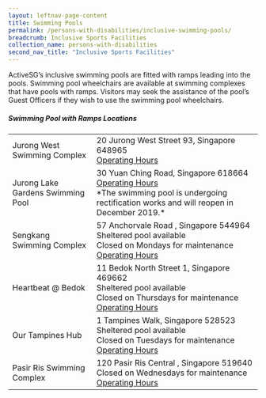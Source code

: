 ```yaml
---
layout: leftnav-page-content
title: Swimming Pools
permalink: /persons-with-disabilities/inclusive-swimming-pools/
breadcrumb: Inclusive Sports Facilities
collection_name: persons-with-disabilities
second_nav_title: "Inclusive Sports Facilities"
---
```


ActiveSG’s inclusive swimming pools are fitted with ramps leading into the pools. Swimming pool wheelchairs are available at swimming complexes that have pools with ramps. Visitors may seek the assistance of the pool’s Guest Officers if they wish to use the swimming pool wheelchairs. 

##### Swimming Pool with Ramps Locations
<table class="table-v">
   <tr>
    <td>Jurong West Swimming Complex</td>
    <td>20 Jurong West Street 93, Singapore 648965
    <BR><a href="https://www.myactivesg.com/facilities/jurong-west-swimming-complex">Operating Hours</a></td>
 </tr>
    <tr>
    <td>Jurong Lake Gardens Swimming Pool</td>
    <td>30 Yuan Ching Road, Singapore 618664
    <BR><a href="https://www.myactivesg.com/Facilities/jurong-lake-gardens-pool">Operating Hours</a>
	<BR>*The swimming pool is undergoing rectification works and will reopen in December 2019.* </BRL></td>
 </tr>
  <tr>
    <td>Sengkang Swimming Complex</td>
    <td>57 Anchorvale Road , Singapore 544964
    <BR>Sheltered pool available
    <BR>Closed on Mondays for maintenance
    <BR><a href="https://www.myactivesg.com/facilities/sengkang-swimming-complex">Operating Hours</a></td>
  </tr>
    <tr>
    <td>Heartbeat @ Bedok</td>
    <td>11 Bedok North Street 1, Singapore 469662
    <BR>Sheltered pool available
    <BR>Closed on Thursdays for maintenance
    <BR><a href="https://www.myactivesg.com/Facilities/heartbeat-bedok-activesg-swimming-complex">Operating Hours</a></td>
  </tr>
  <tr>
    <td>Our Tampines Hub</td>
    <td>1 Tampines Walk, Singapore 528523
    <BR>Sheltered pool available
    <BR>Closed on Tuesdays for maintenance 
    <BR><a href="https://www.myactivesg.com/facilities/tampines-swimming-complex">Operating Hours</a></td>
  </tr>
    <tr>
    <td>Pasir Ris Swimming Complex</td>
    <td>120 Pasir Ris Central , Singapore 519640
    <BR>Closed on Wednesdays for maintenance 
    <BR><a href="https://www.myactivesg.com/facilities/pasir-ris-swimming-complex">Operating Hours</a></td>
  </tr>
</table>
